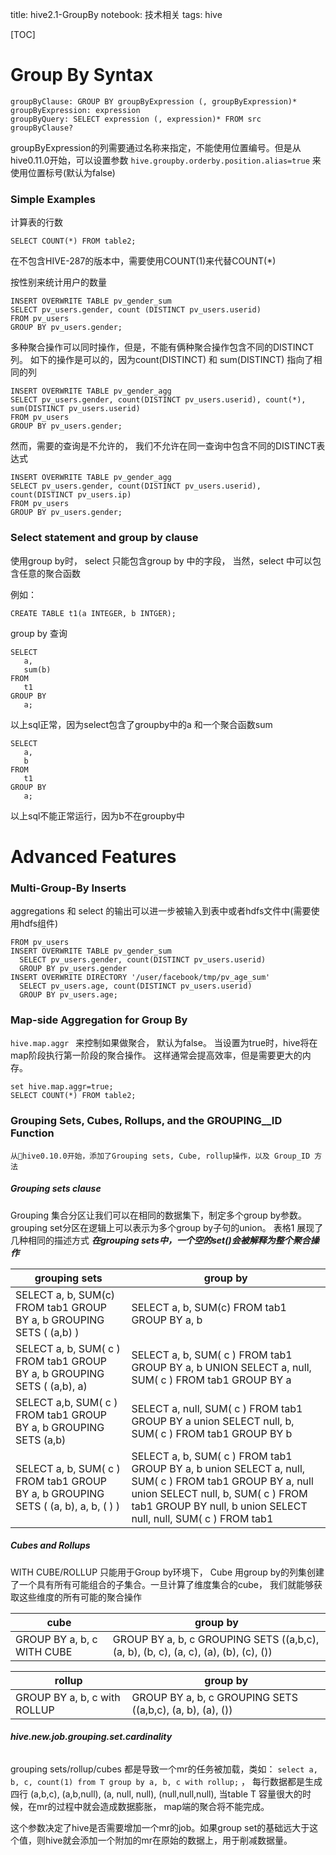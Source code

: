 title: hive2.1-GroupBy
notebook: 技术相关
tags: hive

[TOC]

# Group By Syntax

	groupByClause: GROUP BY groupByExpression (, groupByExpression)*
	groupByExpression: expression
	groupByQuery: SELECT expression (, expression)* FROM src groupByClause?

groupByExpression的列需要通过名称来指定，不能使用位置编号。但是从hive0.11.0开始，可以设置参数 ```hive.groupby.orderby.position.alias=true``` 来使用位置标号(默认为false)

### Simple Examples

计算表的行数

	SELECT COUNT(*) FROM table2;

在不包含HIVE-287的版本中，需要使用COUNT(1)来代替COUNT(*)

按性别来统计用户的数量

	INSERT OVERWRITE TABLE pv_gender_sum
	SELECT pv_users.gender, count (DISTINCT pv_users.userid)
	FROM pv_users
	GROUP BY pv_users.gender;

多种聚合操作可以同时操作，但是，不能有俩种聚合操作包含不同的DISTINCT列。 如下的操作是可以的，因为count(DISTINCT) 和 sum(DISTINCT) 指向了相同的列

	INSERT OVERWRITE TABLE pv_gender_agg
	SELECT pv_users.gender, count(DISTINCT pv_users.userid), count(*), sum(DISTINCT pv_users.userid)
	FROM pv_users
	GROUP BY pv_users.gender;

然而，需要的查询是不允许的， 我们不允许在同一查询中包含不同的DISTINCT表达式

	INSERT OVERWRITE TABLE pv_gender_agg
	SELECT pv_users.gender, count(DISTINCT pv_users.userid), count(DISTINCT pv_users.ip)
	FROM pv_users
	GROUP BY pv_users.gender;

### Select statement and group by clause

使用group by时， select 只能包含group by 中的字段， 当然，select 中可以包含任意的聚合函数

例如：

	CREATE TABLE t1(a INTEGER, b INTGER);

group by 查询

	SELECT
	   a,
	   sum(b)
	FROM
	   t1
	GROUP BY
	   a;

以上sql正常，因为select包含了groupby中的a 和一个聚合函数sum

	SELECT
	   a,
	   b
	FROM
	   t1
	GROUP BY
	   a;

以上sql不能正常运行，因为b不在groupby中

# Advanced Features

### Multi-Group-By Inserts
aggregations 和 select 的输出可以进一步被输入到表中或者hdfs文件中(需要使用hdfs组件)

	FROM pv_users
	INSERT OVERWRITE TABLE pv_gender_sum
	  SELECT pv_users.gender, count(DISTINCT pv_users.userid)
	  GROUP BY pv_users.gender
	INSERT OVERWRITE DIRECTORY '/user/facebook/tmp/pv_age_sum'
	  SELECT pv_users.age, count(DISTINCT pv_users.userid)
	  GROUP BY pv_users.age;


### Map-side Aggregation for Group By

```hive.map.aggr ``` 来控制如果做聚合， 默认为false。 当设置为true时，hive将在map阶段执行第一阶段的聚合操作。 这样通常会提高效率，但是需要更大的内存。

	set hive.map.aggr=true;
	SELECT COUNT(*) FROM table2;

### Grouping Sets, Cubes, Rollups, and the GROUPING__ID Function

	从hive0.10.0开始，添加了Grouping sets, Cube, rollup操作，以及 Group_ID 方法

##### Grouping sets clause
Grouping 集合分区让我们可以在相同的数据集下，制定多个group by参数。grouping set分区在逻辑上可以表示为多个group by子句的union。
表格1 展现了几种相同的描述方式 ***在grouping sets中，一个空的set()会被解释为整个聚合操作***

| grouping sets | group by  |
|---------------|-----------|
| SELECT a, b, SUM(c) FROM tab1 GROUP BY a, b GROUPING SETS ( (a,b) ) |  SELECT a, b, SUM(c) FROM tab1 GROUP BY a, b |
|SELECT a, b, SUM( c ) FROM tab1 GROUP BY a, b GROUPING SETS ( (a,b), a)| SELECT a, b, SUM( c ) FROM tab1 GROUP BY a, b UNION SELECT a, null, SUM( c ) FROM tab1 GROUP BY a|
|SELECT a,b, SUM( c ) FROM tab1 GROUP BY a, b GROUPING SETS (a,b)|  SELECT a, null, SUM( c ) FROM tab1 GROUP BY a union SELECT null, b, SUM( c ) FROM tab1 GROUP BY b|
|SELECT a, b, SUM( c ) FROM tab1 GROUP BY a, b GROUPING SETS ( (a, b), a, b, ( ) )| SELECT a, b, SUM( c ) FROM tab1 GROUP BY a, b union SELECT a, null, SUM( c ) FROM tab1 GROUP BY a, null union SELECT null, b, SUM( c ) FROM tab1 GROUP BY null, b union SELECT null, null, SUM( c ) FROM tab1|







##### Cubes and Rollups
WITH CUBE/ROLLUP 只能用于Group by环境下， Cube 用group by的列集创建了一个具有所有可能组合的子集合。一旦计算了维度集合的cube， 我们就能够获取这些维度的所有可能的聚合操作

|         cube         |       group by       |
|----------------------|----------------------|
| GROUP BY a, b, c WITH CUBE | GROUP BY a, b, c GROUPING SETS ((a,b,c), (a, b), (b, c), (a, c), (a), (b), (c), ())


|         rollup         |       group by       |
|----------------------|----------------------|
| GROUP BY a, b, c with ROLLUP | GROUP BY a, b, c GROUPING SETS ((a,b,c), (a, b), (a), ())

###### ***hive.new.job.grouping.set.cardinality***
grouping sets/rollup/cubes 都是导致一个mr的任务被加载，类如： ```select a, b, c, count(1) from T group by a, b, c with rollup;``` ， 每行数据都是生成四行 (a,b,c), (a,b,null), (a, null, null), (null,null,null), 当table T 容量很大的时候，在mr的过程中就会造成数据膨胀， map端的聚合将不能完成。

这个参数决定了hive是否需要增加一个mr的job。如果group set的基础远大于这个值，则hive就会添加一个附加的mr在原始的数据上，用于削减数据量。

